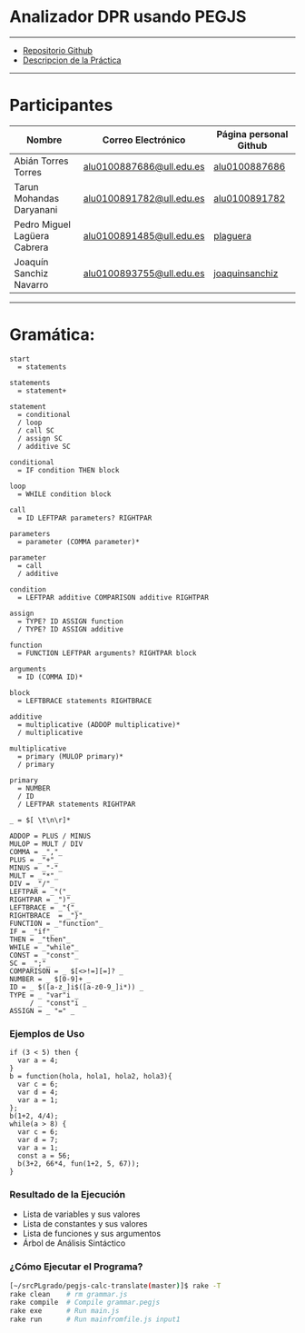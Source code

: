 # Analizador DPR usando PEGJS
---
* [Repositorio Github](//github.com/ULL-ESIT-PL-1617/analizador-usando-peg-pedro-tarun-joaquin-abian)
* [Descripcion de la Práctica](//casianorodriguezleon.gitbooks.io/ull-esit-1617/content/practicas/practicapegparser.html)

---

# Participantes

| Nombre | Correo Electrónico | Página personal Github |
| --- | --- | --- |
| Abián Torres Torres | alu0100887686@ull.edu.es | [alu0100887686](//alu0100887686.github.io/) |
| Tarun Mohandas Daryanani | alu0100891782@ull.edu.es | [alu0100891782](//alu0100891782.github.io/) |
| Pedro Miguel Lagüera Cabrera | alu0100891485@ull.edu.es | [plaguera](//plaguera.github.io/) |
| Joaquín Sanchiz Navarro | alu0100893755@ull.edu.es | [joaquinsanchiz](//joaquinsanchiz.github.io/) |

---
# Gramática:

```
start
  = statements

statements
  = statement+

statement
  = conditional
  / loop
  / call SC
  / assign SC
  / additive SC

conditional
  = IF condition THEN block

loop
  = WHILE condition block

call
  = ID LEFTPAR parameters? RIGHTPAR

parameters
  = parameter (COMMA parameter)*

parameter
  = call
  / additive

condition
  = LEFTPAR additive COMPARISON additive RIGHTPAR

assign
  = TYPE? ID ASSIGN function
  / TYPE? ID ASSIGN additive

function
  = FUNCTION LEFTPAR arguments? RIGHTPAR block

arguments
  = ID (COMMA ID)*

block
  = LEFTBRACE statements RIGHTBRACE

additive
  = multiplicative (ADDOP multiplicative)*
  / multiplicative

multiplicative
  = primary (MULOP primary)*
  / primary

primary
  = NUMBER
  / ID
  / LEFTPAR statements RIGHTPAR

_ = $[ \t\n\r]*

ADDOP = PLUS / MINUS
MULOP = MULT / DIV
COMMA = _","_
PLUS = _"+"_
MINUS = _"-"_
MULT = _"*"_
DIV = _"/"_
LEFTPAR = _"("_
RIGHTPAR = _")"_
LEFTBRACE = _"{"_
RIGHTBRACE  = _"}"_
FUNCTION = _"function"_
IF = _"if"_
THEN = _"then"_
WHILE = _"while"_
CONST = _"const"_
SC = _";"_
COMPARISON = _ $[<>!=][=]? _
NUMBER = _ $[0-9]+ _
ID = _ $([a-z_]i$([a-z0-9_]i*)) _
TYPE = _ "var"i _
     / _ "const"i _
ASSIGN = _ "=" _

```

### Ejemplos de Uso

```
if (3 < 5) then {
  var a = 4;
}
b = function(hola, hola1, hola2, hola3){
  var c = 6;
  var d = 4;
  var a = 1;
};
b(1+2, 4/4);
while(a > 8) {
  var c = 6;
  var d = 7;
  var a = 1;
  const a = 56;
  b(3+2, 66*4, fun(1+2, 5, 67));
}
```
### Resultado de la Ejecución
 * Lista de variables y sus valores
 * Lista de constantes y sus valores
 * Lista de funciones y sus argumentos
 * Árbol de Análisis Sintáctico

### ¿Cómo Ejecutar el Programa?
```bash
[~/srcPLgrado/pegjs-calc-translate(master)]$ rake -T
rake clean    # rm grammar.js
rake compile  # Compile grammar.pegjs
rake exe      # Run main.js
rake run      # Run mainfromfile.js input1
```
